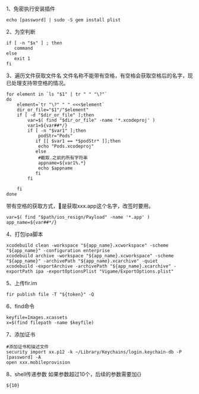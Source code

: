 1、免密执行安装插件
```
echo [password] | sudo -S gem install plist
```
2、为空判断
```
if [ -n "$x" ] ; then
   command
else
   exit 1
fi
```
3、遍历文件获取文件名
文件名称不能带有空格，有空格会获取空格后的名字，现已处理支持带空格的情况。
```
for element in `ls "$1" | tr " " "\?"`
do
    element=`tr "\?" " " <<<$element`
    dir_or_file="$1"/"$element"
    if [ -d "$dir_or_file" ];then
        var=$( find "$dir_or_file" -name '*.xcodeproj' )
        var1=${var##*/}
        if [ -n "$var1" ];then
            podStr="Pods"
           if [[ $var1 == *$podStr* ]];then
            echo "Pods.xcodeproj"
           else
            #截取.之前的所有字符串
            appname=${var1%.*}
            echo $appname
           fi
        fi
       
    fi
done
```
带有空格的获取方式，🌰是获取xxx.app这个名字，改签时要用。
```
var=$( find "$path/ios_resign/Payload" -name '*.app' )
app_name=${var##*/}
```
4、打包ipa脚本
```
xcodebuild clean -workspace "${app_name}.xcworkspace" -scheme "${app_name}" -configuration enterprise
xcodebuild archive -workspace "${app_name}.xcworkspace" -scheme "${app_name}" -archivePath "${app_name}.xcarchive" -quiet
xcodebuild -exportArchive -archivePath "${app_name}.xcarchive" -exportPath ipa -exportOptionsPlist "Vigame/ExportOptions.plist"

```
5、上传fir.im
```
fir publish file -T "${token}" -Q
```
6、find命令
```
keyfile=Images.xcassets
x=$(find filepath -name $keyfile)
```

7、添加证书
```
#添加证书和描述文件
security import xx.p12 -k ~/Library/Keychains/login.keychain-db -P [password] -A
open xxx.mobileprovision
```

8、shell传递参数
如果参数超过10个，后续的参数需要加{}
```
${10}
```
